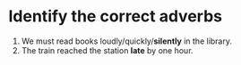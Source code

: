 # Identify the correct adverbs

1. We must read books loudly/quickly/**silently** in the library.
2. The train reached the station **late** by one hour.

